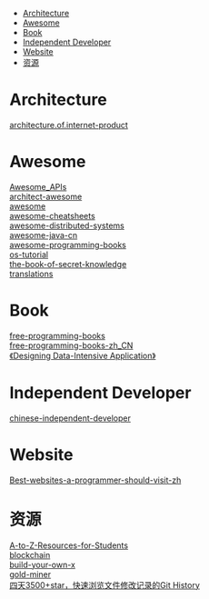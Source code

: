 <!-- TOC -->

- [Architecture](#architecture)
- [Awesome](#awesome)
- [Book](#book)
- [Independent Developer](#independent-developer)
- [Website](#website)
- [资源](#资源)

<!-- /TOC -->

# Architecture

[architecture.of.internet-product](https://github.com/davideuler/architecture.of.internet-product)<br>

# Awesome

[Awesome_APIs](https://github.com/TonnyL/Awesome_APIs)<br>
[architect-awesome](https://github.com/xingshaocheng/architect-awesome)<br>
[awesome](https://github.com/sindresorhus/awesome)<br>
[awesome-cheatsheets](https://github.com/skywind3000/awesome-cheatsheets)<br>
[awesome-distributed-systems](https://github.com/rShetty/awesome-distributed-systems)<br>
[awesome-java-cn](https://github.com/jobbole/awesome-java-cn)<br>
[awesome-programming-books](https://github.com/jobbole/awesome-programming-books)<br>
[os-tutorial](https://github.com/cfenollosa/os-tutorial)<br>
[the-book-of-secret-knowledge](https://github.com/trimstray/the-book-of-secret-knowledge)<br>
[translations](https://github.com/oldratlee/translations)<br>

# Book

[free-programming-books](https://github.com/EbookFoundation/free-programming-books)<br>
[free-programming-books-zh_CN](https://github.com/justjavac/free-programming-books-zh_CN)<br>
[《Designing Data-Intensive Application》](https://github.com/Vonng/ddia)<br>

# Independent Developer

[chinese-independent-developer](https://github.com/1c7/chinese-independent-developer)<br>

# Website

[Best-websites-a-programmer-should-visit-zh](https://github.com/tuteng/Best-websites-a-programmer-should-visit-zh)<br>

# 资源

[A-to-Z-Resources-for-Students](https://github.com/bradtraversy/A-to-Z-Resources-for-Students)<br>
[blockchain](https://github.com/LiuBoyu/blockchain)<br>
[build-your-own-x](https://github.com/danistefanovic/build-your-own-x)<br>
[gold-miner](https://github.com/xitu/gold-miner)<br>
[四天3500+star，快速浏览文件修改记录的Git History](https://mp.weixin.qq.com/s/C7rAuP_1w1SXH_yVyBjQug)<br>
